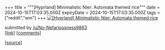 +++
title = """[Hyprland] Minimalistic Nier: Automata themed rice"""
date = 2024-10-15T17:03:35.000Z
expiryDate = 2024-10-15T17:03:35.000Z
tags = ["reddit","wm"]
+++
[![[Hyprland] Minimalistic Nier: Automata themed rice](https://b.thumbs.redditmedia.com/SnHu_yMzoR4d4s7zwDvKZaffRh3w9unL1K6PXNe4TXk.jpg "[Hyprland] Minimalistic Nier: Automata themed rice")](https://www.reddit.com/r/unixporn/comments/1g4cou1/hyprland_minimalistic_nier_automata_themed_rice/)

submitted by [/u/No-Nefariousness9863](https://www.reddit.com/user/No-Nefariousness9863)  
[\[link\]](https://www.reddit.com/gallery/1g4cou1) [\[comments\]](https://www.reddit.com/r/unixporn/comments/1g4cou1/hyprland_minimalistic_nier_automata_themed_rice/)

[[source]](https://www.reddit.com/r/unixporn/comments/1g4cou1/hyprland_minimalistic_nier_automata_themed_rice/)

